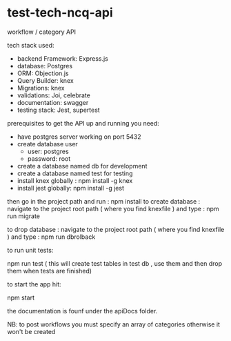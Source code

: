 # test-tech-ncq-api
workflow / category API

tech stack used:

- backend Framework: Express.js
- database: Postgres
- ORM: Objection.js
- Query Builder: knex
- Migrations: knex
- validations: Joi, celebrate
- documentation: swagger
- testing stack: Jest, supertest

prerequisites
to get the API up and running you need:
  - have postgres server working on port 5432
  - create database user
    - user: postgres
    - password: root
  - create a database named db for development
  - create a database named test for testing
  - install knex globally : npm install -g knex
  - install jest globally: npm install -g jest
  
 
then go in the project path and run : npm install
to create database : navigate to the project root path ( where you find knexfile ) and type :
  npm run migrate
  
to drop database : navigate to the project root path ( where you find knexfile ) and type :
  npm run dbrolback

to run unit tests: 

npm run test 
( this will create test tables in test db , use them and then drop them when tests are finished) 

to start the app hit: 

npm start

the documentation is founf under the apiDocs folder.

NB: to post workflows you must specify an array of categories otherwise it won't be created
